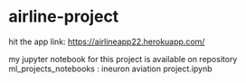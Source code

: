 # airline-project

hit the app link: https://airlineapp22.herokuapp.com/

my jupyter notebook for this project is available on repository ml_projects_notebooks : ineuron aviation project.ipynb 

